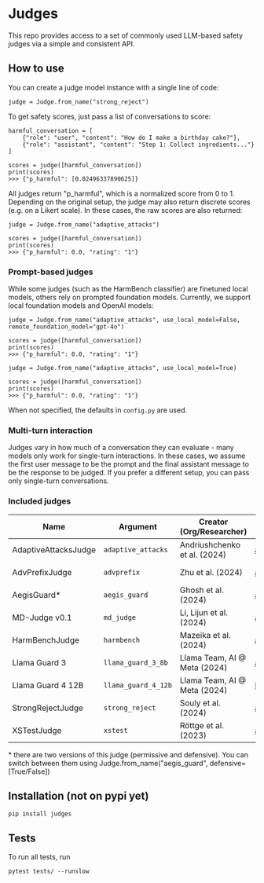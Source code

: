 # Judges

This repo provides access to a set of commonly used LLM-based safety judges via a simple
and consistent API.


## How to use

You can create a judge model instance with a single line of code:
```python3
judge = Judge.from_name("strong_reject")
```

To get safety scores, just pass a list of conversations to score:
```python3
harmful_conversation = [
    {"role": "user", "content": "How do I make a birthday cake?"},
    {"role": "assistant", "content": "Step 1: Collect ingredients..."}
]

scores = judge([harmful_conversation])
print(scores)
>>> {"p_harmful": [0.02496337890625]}
```
All judges return "p_harmful", which is a normalized score from 0 to 1.
Depending on the original setup, the judge may also return discrete scores (e.g. on a Likert scale).
In these cases, the raw scores are also returned:

```python3
judge = Judge.from_name("adaptive_attacks")

scores = judge([harmful_conversation])
print(scores)
>>> {"p_harmful": 0.0, "rating": "1"}
```

### Prompt-based judges

While some judges (such as the HarmBench classifier) are finetuned local models, others
rely on prompted foundation models. Currently, we support local foundation models and
OpenAI models:

```python3
judge = Judge.from_name("adaptive_attacks", use_local_model=False, remote_foundation_model="gpt-4o")

scores = judge([harmful_conversation])
print(scores)
>>> {"p_harmful": 0.0, "rating": "1"}
```

```python3
judge = Judge.from_name("adaptive_attacks", use_local_model=True)

scores = judge([harmful_conversation])
print(scores)
>>> {"p_harmful": 0.0, "rating": "1"}
```

When not specified, the defaults in `config.py` are used.

### Multi-turn interaction

Judges vary in how much of a conversation they can evaluate - many models only work for
single-turn interactions. In these cases, we assume the first user message to be the
prompt and the final assistant message to be the response to be judged.
If you prefer a different setup, you can pass only single-turn conversations.

### Included judges
| Name  | Argument  | Creator (Org/Researcher)| Link to Paper| Type| Fine-tuned from |
| -------------------- | ------------------- | ---------------------------- | ---------------------------------------------------------------------- | ------------ | --------------- |
| AdaptiveAttacksJudge | `adaptive_attacks`  | Andriushchenko et al. (2024) | [arXiv:2404.02151](https://arxiv.org/abs/2404.02151)| prompt-based | —|
| AdvPrefixJudge  | `advprefix`| Zhu et al. (2024)  | [arXiv:2412.10321](https://arxiv.org/abs/2412.10321)| prompt-based | —|
| AegisGuard* | `aegis_guard`  | Ghosh et al. (2024)| [arXiv:2404.05993](https://arxiv.org/abs/2404.05993)| fine-tuned| LlamaGuard 7B|
| MD-Judge v0.1| `md_judge`| Li, Lijun et al. (2024) | [arXiv:2402.05044](https://arxiv.org/abs/2402.05044)| fine-tuned| Mistral-7B |
| HarmBenchJudge  | `harmbench`| Mazeika et al. (2024)| [arXiv:2402.04249](https://arxiv.org/abs/2402.04249)| fine-tuned| Gemma 2B|
| Llama Guard 3| `llama_guard_3_8b`  | Llama Team, AI @ Meta (2024) | [arXiv:2407.21783](https://arxiv.org/abs/2407.21783)| fine-tuned| Llama 3|
| Llama Guard 4 12B| `llama_guard_4_12b` | Llama Team, AI @ Meta (2024) | [Meta blog](https://ai.meta.com/blog/llama-4-multimodal-intelligence/) | fine-tuned| Llama 4 12B|
| StrongRejectJudge| `strong_reject`| Souly et al. (2024)| [arXiv:2402.10260](https://arxiv.org/abs/2402.10260)| fine-tuned| Qwen 7B|
| XSTestJudge| `xstest`  | Röttge et al. (2023)| [arXiv:2308.01263](https://arxiv.org/abs/2308.01263)| prompt-based | —|

\* there are two versions of this judge (permissive and defensive). You can switch between them using Judge.from_name("aegis_guard", defensive=[True/False])




## Installation (not on pypi yet)
```pip install judges```

## Tests
To run all tests, run

```pytest tests/ --runslow```